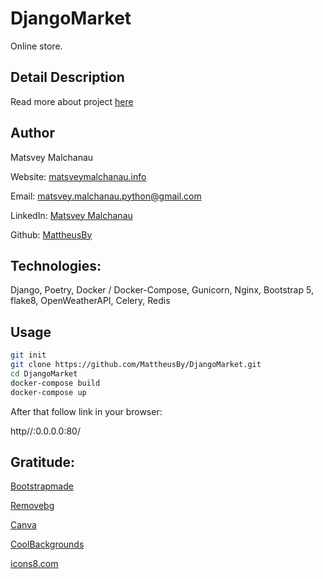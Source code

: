 # DjangoMarket

Online store.

## Detail Description

Read more about project [here](http://matsveymalchanau.info/djangomarket)


## Author

Matsvey Malchanau

Website: [matsveymalchanau.info](http://matsveymalchanau.info/)

Email: matsvey.malchanau.python@gmail.com

LinkedIn: [Matsvey Malchanau](https://www.linkedin.com/in/matsvey-malchanau/)

Github: [MattheusBy](https://github.com/MattheusBy)


## Technologies:
Django, Poetry, Docker / Docker-Compose, Gunicorn, Nginx, Bootstrap 5, flake8, OpenWeatherAPI, Celery, Redis

## Usage

```bash
git init
git clone https://github.com/MattheusBy/DjangoMarket.git
cd DjangoMarket
docker-compose build
docker-compose up
```
After that follow link in your browser:

http//:0.0.0.0:80/


## Gratitude:

[Bootstrapmade](https://bootstrapmade.com/)

[Removebg](https://www.remove.bg/)

[Canva](https://www.canva.com)

[CoolBackgrounds](https://coolbackgrounds.io/)

[icons8.com](https://icons8.com/)
